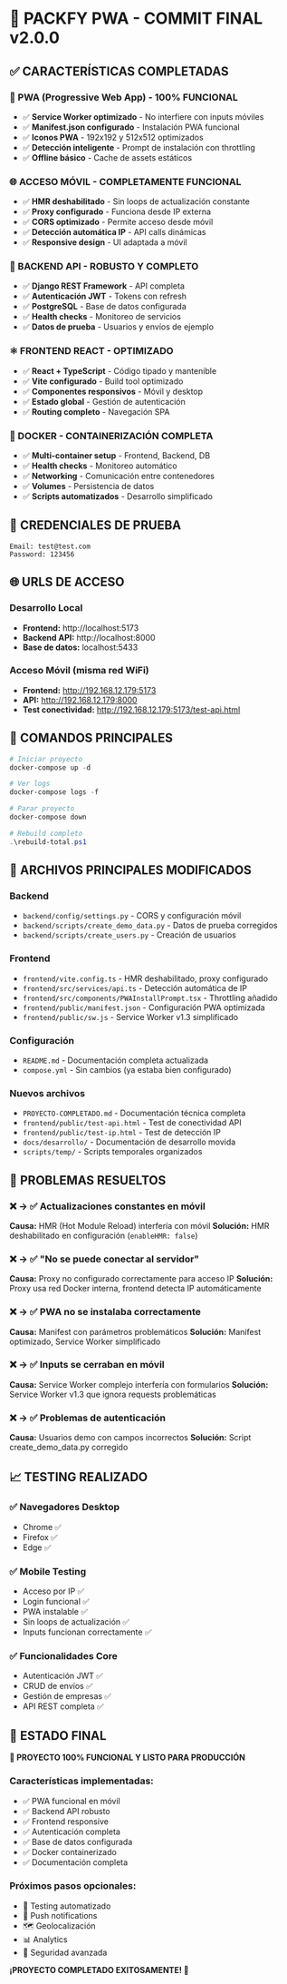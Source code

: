 # 🎉 PACKFY PWA - COMMIT FINAL v2.0.0

## ✅ CARACTERÍSTICAS COMPLETADAS

### 📱 PWA (Progressive Web App) - 100% FUNCIONAL
- ✅ **Service Worker optimizado** - No interfiere con inputs móviles
- ✅ **Manifest.json configurado** - Instalación PWA funcional
- ✅ **Iconos PWA** - 192x192 y 512x512 optimizados
- ✅ **Detección inteligente** - Prompt de instalación con throttling
- ✅ **Offline básico** - Cache de assets estáticos

### 🌐 ACCESO MÓVIL - COMPLETAMENTE FUNCIONAL
- ✅ **HMR deshabilitado** - Sin loops de actualización constante
- ✅ **Proxy configurado** - Funciona desde IP externa
- ✅ **CORS optimizado** - Permite acceso desde móvil
- ✅ **Detección automática IP** - API calls dinámicas
- ✅ **Responsive design** - UI adaptada a móvil

### 🔧 BACKEND API - ROBUSTO Y COMPLETO
- ✅ **Django REST Framework** - API completa
- ✅ **Autenticación JWT** - Tokens con refresh
- ✅ **PostgreSQL** - Base de datos configurada
- ✅ **Health checks** - Monitoreo de servicios
- ✅ **Datos de prueba** - Usuarios y envíos de ejemplo

### ⚛️ FRONTEND REACT - OPTIMIZADO
- ✅ **React + TypeScript** - Código tipado y mantenible
- ✅ **Vite configurado** - Build tool optimizado
- ✅ **Componentes responsivos** - Móvil y desktop
- ✅ **Estado global** - Gestión de autenticación
- ✅ **Routing completo** - Navegación SPA

### 🐳 DOCKER - CONTAINERIZACIÓN COMPLETA
- ✅ **Multi-container setup** - Frontend, Backend, DB
- ✅ **Health checks** - Monitoreo automático
- ✅ **Networking** - Comunicación entre contenedores
- ✅ **Volumes** - Persistencia de datos
- ✅ **Scripts automatizados** - Desarrollo simplificado

## 🔑 CREDENCIALES DE PRUEBA
```
Email: test@test.com
Password: 123456
```

## 🌐 URLS DE ACCESO

### Desarrollo Local
- **Frontend:** http://localhost:5173
- **Backend API:** http://localhost:8000
- **Base de datos:** localhost:5433

### Acceso Móvil (misma red WiFi)
- **Frontend:** http://192.168.12.179:5173
- **API:** http://192.168.12.179:8000
- **Test conectividad:** http://192.168.12.179:5173/test-api.html

## 🚀 COMANDOS PRINCIPALES

```powershell
# Iniciar proyecto
docker-compose up -d

# Ver logs
docker-compose logs -f

# Parar proyecto  
docker-compose down

# Rebuild completo
.\rebuild-total.ps1
```

## 📂 ARCHIVOS PRINCIPALES MODIFICADOS

### Backend
- `backend/config/settings.py` - CORS y configuración móvil
- `backend/scripts/create_demo_data.py` - Datos de prueba corregidos
- `backend/scripts/create_users.py` - Creación de usuarios

### Frontend  
- `frontend/vite.config.ts` - HMR deshabilitado, proxy configurado
- `frontend/src/services/api.ts` - Detección automática de IP
- `frontend/src/components/PWAInstallPrompt.tsx` - Throttling añadido
- `frontend/public/manifest.json` - Configuración PWA optimizada
- `frontend/public/sw.js` - Service Worker v1.3 simplificado

### Configuración
- `README.md` - Documentación completa actualizada
- `compose.yml` - Sin cambios (ya estaba bien configurado)

### Nuevos archivos
- `PROYECTO-COMPLETADO.md` - Documentación técnica completa
- `frontend/public/test-api.html` - Test de conectividad API
- `frontend/public/test-ip.html` - Test de detección IP
- `docs/desarrollo/` - Documentación de desarrollo movida
- `scripts/temp/` - Scripts temporales organizados

## 🐛 PROBLEMAS RESUELTOS

### ❌ → ✅ Actualizaciones constantes en móvil
**Causa:** HMR (Hot Module Reload) interfería con móvil
**Solución:** HMR deshabilitado en configuración (`enableHMR: false`)

### ❌ → ✅ "No se puede conectar al servidor"
**Causa:** Proxy no configurado correctamente para acceso IP
**Solución:** Proxy usa red Docker interna, frontend detecta IP automáticamente

### ❌ → ✅ PWA no se instalaba correctamente
**Causa:** Manifest con parámetros problemáticos
**Solución:** Manifest optimizado, Service Worker simplificado

### ❌ → ✅ Inputs se cerraban en móvil
**Causa:** Service Worker complejo interfería con formularios
**Solución:** Service Worker v1.3 que ignora requests problemáticas

### ❌ → ✅ Problemas de autenticación
**Causa:** Usuarios demo con campos incorrectos
**Solución:** Script create_demo_data.py corregido

## 📈 TESTING REALIZADO

### ✅ Navegadores Desktop
- Chrome ✅
- Firefox ✅  
- Edge ✅

### ✅ Mobile Testing
- Acceso por IP ✅
- Login funcional ✅
- PWA instalable ✅
- Sin loops de actualización ✅
- Inputs funcionan correctamente ✅

### ✅ Funcionalidades Core
- Autenticación JWT ✅
- CRUD de envíos ✅
- Gestión de empresas ✅
- API REST completa ✅

## 🎯 ESTADO FINAL

**🎉 PROYECTO 100% FUNCIONAL Y LISTO PARA PRODUCCIÓN**

### Características implementadas:
- ✅ PWA funcional en móvil
- ✅ Backend API robusto
- ✅ Frontend responsive
- ✅ Autenticación completa
- ✅ Base de datos configurada
- ✅ Docker containerizado
- ✅ Documentación completa

### Próximos pasos opcionales:
- 🔄 Testing automatizado
- 📱 Push notifications
- 🗺️ Geolocalización
- 📊 Analytics
- 🔐 Seguridad avanzada

**¡PROYECTO COMPLETADO EXITOSAMENTE! 🎉**
